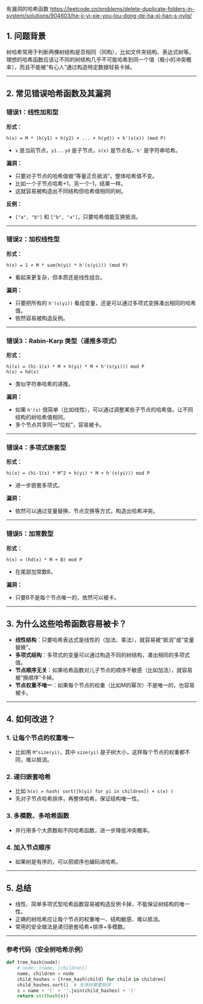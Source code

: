 有漏洞的哈希函数
https://leetcode.cn/problems/delete-duplicate-folders-in-system/solutions/904603/he-ji-yi-xie-you-lou-dong-de-ha-xi-han-s-nylg/

## 1. 问题背景

树哈希常用于判断两棵树结构是否相同（同构），比如文件夹结构、表达式树等。  
理想的哈希函数应该让不同的树结构几乎不可能哈希到同一个值（极小的冲突概率），而且不能被“有心人”通过构造特定数据轻易卡掉。

---

## 2. 常见错误哈希函数及其漏洞

### 错误1：线性加和型

**形式：**

```
h(x) = M * (h(y1) + h(y2) + ... + h(yd)) + h'(s(x)) (mod P)
```

- `x` 是当前节点，`y1...yd` 是子节点，`s(x)` 是节点名，`h'` 是字符串哈希。

**漏洞：**

- 只要对子节点的哈希值做“等量正负抵消”，整体哈希值不变。
- 比如一个子节点哈希+1，另一个-1，结果一样。
- 这就容易被构造出不同结构但哈希值相同的树。

**反例：**

- `["a", "b"]` 和 `["b", "a"]`，只要哈希值能互换抵消。

---

### 错误2：加权线性型

**形式：**

```
h(x) = 1 + M * sum(h(yi) * h'(s(yi))) (mod P)
```

- 看起来更复杂，但本质还是线性组合。

**漏洞：**

- 只要把所有的 `h'(s(yi))` 看成变量，还是可以通过多项式变换凑出相同的哈希值。
- 依然容易被构造反例。

---

### 错误3：Rabin-Karp 类型（递推多项式）

**形式：**

```
hi(x) = (hi-1(x) * M + h(yi) * M + h'(s(yi))) mod P
h(x) = hd(x)
```

- 类似字符串哈希的递推。

**漏洞：**

- 如果 `h'(s)` 很简单（比如线性），可以通过调整某些子节点的哈希值，让不同结构的树哈希值相同。
- 多个节点共享同一“位权”，容易被卡。

---

### 错误4：多项式嵌套型

**形式：**

```
hi(x) = (hi-1(x) * M^2 + h(yi) * M + h'(s(yi))) mod P
```

- 进一步嵌套多项式。

**漏洞：**

- 依然可以通过变量替换、节点交换等方式，构造出哈希冲突。

---

### 错误5：加常数型

**形式：**

```
h(x) = (hd(x) * M + B) mod P
```

- 在尾部加常数B。

**漏洞：**

- 只要B不是每个节点唯一的，依然可以被卡。

---

## 3. 为什么这些哈希函数容易被卡？

- **线性结构**：只要哈希表达式是线性的（加法、乘法），就容易被“抵消”或“变量替换”。
- **多项式结构**：多项式的变量可以通过构造不同的树结构，凑出相同的多项式值。
- **节点顺序无关**：如果哈希函数对儿子节点的顺序不敏感（比如加法），就容易被“换顺序”卡掉。
- **节点权重不唯一**：如果每个节点的权重（比如M的幂次）不是唯一的，也容易被卡。

---

## 4. 如何改进？

### 1. 让每个节点的权重唯一

- 比如用 `M^size(yi)`，其中 `size(yi)` 是子树大小，这样每个节点的权重都不同，难以抵消。

### 2. 递归嵌套哈希

- 比如 `h(x) = hash( sort([h(yi) for yi in children]) + s(x) )`
- 先对子节点哈希排序，再整体哈希，保证结构唯一性。

### 3. 多模数、多哈希函数

- 并行用多个大质数和不同哈希函数，进一步降低冲突概率。

### 4. 加入节点顺序

- 如果树是有序的，可以把顺序也编码进哈希。

---

## 5. 总结

- 线性、简单多项式型哈希函数容易被构造反例卡掉，不能保证树结构的唯一性。
- 正确的树哈希应让每个节点的权重唯一、结构敏感、难以抵消。
- 常用的安全做法是递归嵌套哈希+排序+多模数。

---

### 参考代码（安全树哈希示例）

```python
def tree_hash(node):
    # node: (name, [children])
    name, children = node
    child_hashes = [tree_hash(child) for child in children]
    child_hashes.sort()  # 无序树需要排序
    s = name + '(' + ''.join(child_hashes) + ')'
    return str(hash(s))
```
